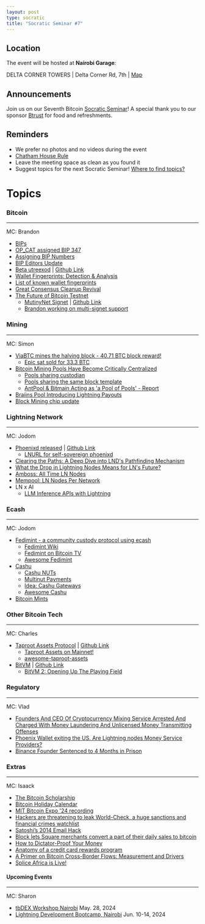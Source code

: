 ```yaml
---
layout: post
type: socratic
title: "Socratic Seminar #7"
---
```


## Location

The event will be hosted at **Nairobi Garage**:

DELTA CORNER TOWERS | Delta Corner Rd, 7th | [Map](https://maps.app.goo.gl/PXQ6JEsEUzf1AFj19)

## Announcements

Join us on our Seventh Bitcoin [Socratic Seminar](/about)! A special thank you to our
sponsor [Btrust](http://btrust.tech/) for food and refreshments.

## Reminders

- We prefer no photos and no videos during the event
- [Chatham House Rule](https://www.chathamhouse.org/about-us/chatham-house-rule)
- Leave the meeting space as clean as you found it
- Suggest topics for the next Socratic Seminar! [Where to find topics?](/about/find-topics)

# Topics


### Bitcoin

---

MC: Brandon

- [BIPs](https://github.com/bitcoin/bips)
- [OP_CAT assigned BIP 347](https://github.com/bitcoin/bips/pull/1525)
- [Assigning BIP Numbers](https://blog.bitmex.com/assigning-bip-numbers/)
- [BIP Editors Update](https://x.com/bitcoinoptech/status/1783093624172920851)
- [Beta utreexod](https://x.com/bitcoinoptech/status/1791180981896085871) | [Github Link](https://github.com/utreexo/utreexod)
- [Wallet Fingerprints: Detection & Analysis](https://ishaana.com/blog/wallet_fingerprinting/)
- [List of known wallet fingerprints](https://github.com/achow101/wallet-fingerprinting/blob/main/fingerprints.md)
- [Great Consensus Cleanup Revival](https://delvingbitcoin.org/t/great-consensus-cleanup-revival/710/1)
- [The Future of Bitcoin Testnet](https://groups.google.com/g/bitcoindev/c/9bL00vRj7OU/m/9yCPo3uUBwAJ?utm_medium=email&utm_source=footer&pli=1)
   - [MutinyNet Signet](https://mutinynet.com) | [Github Link](https://github.com/bitcoin/bitcoin/pull/27446)
   - [Brandon working on multi-signet support](https://github.com/bitcoin/bitcoin/pull/29838)


### Mining

---

MC: Simon

- [ViaBTC mines the halving block - 40.71 BTC block reward!](https://mempool.space/block/0000000000000000000320283a032748cef8227873ff4872689bf23f1cda83a5)
   - [Epic sat sold for 33.3 BTC](https://mempool.space/block/0000000000000000000320283a032748cef8227873ff4872689bf23f1cda83a5)
- [Bitcoin Mining Pools Have Become Critically Centralized](https://www.tftc.io/bitcoin-mining-pool-centralization/)
   - [Pools sharing custodian](https://x.com/mononautical/status/1777686545715089605)
   - [Pools sharing the same block template](https://x.com/0xB10C/status/1780611768081121700)
   - [AntPool & Bitmain Acting as 'a Pool of Pools' - Report](https://www.nobsbitcoin.com/bitmain-antpool-pool-of-pools-report/)
- [Braiins Pool Introducing Lightning Payouts](https://pool.braiins.com/en/news/introducing-lightning-payouts)
- [Block Mining chip update](https://www.mining.build/latest-updates-3nm-system/)

### Lightning Network

---

MC: Jodom

- [Phoenixd released](https://www.nobsbitcoin.com/phoenixd-released/) | [Github Link](https://github.com/ACINQ/phoenixd)
   - [LNURL for self-sovereign phoenixd](https://primal.net/e/note1tujvj50j76rhwts5tf6ud2fxdg9n8gyw8z7tsnwp4fsweg4xzt5sa7590u)
- [Clearing the Paths: A Deep Dive into LND's Pathfinding Mechanism](https://lightning.engineering/posts/2024-04-11-pathfinding-1/)
- [What the Drop in Lightning Nodes Means for LN's Future?](https://lightningnetwork.plus/posts/553)
- [Amboss: All Time LN Nodes](https://amboss.space/stats?params=eyJtZXRyaWMiOiJhY3RpdmVfbm9kZXMiLCJjYXRlZ29yeSI6ImFsbFRpbWVNZXRyaWNzIn0%3D)
- [Mempool: LN Nodes Per Network](https://mempool.space/graphs/lightning/nodes-networks)
- LN x AI
   - [LLM Inference APIs with Lightning](https://www.sulu.sh/llm402)


### Ecash

---

MC: Jodom

- [Fedimint - a community custody protocol using ecash](https://fedimint.org)
   - [Fedimint Wiki](https://github.com/fedimint/fedimint/wiki)
   - [Fedimint on Bitcoin TV](https://bitcointv.com/c/fedimint_dev/videos)
   - [Awesome Fedimint](https://github.com/fedimint/awesome-fedimint)
- [Cashu](https://cashu.space)
   - [Cashu NUTs](https://github.com/cashubtc/nuts)
   - [Multinut Payments](https://x.com/CashuBTC/status/1793542343863505076)
   - [Idea: Cashu Gateways](https://damus.io/nevent1qqsfakvg9fwttxp6y2fp0n0nmrgnguac63h3lf4pxafetrhms85yv5spz4mhxue69uhhyetvv9ujuerpd46hxtnfduhszxrhwden5te0dehhxarj9enx6apwwa5h5tnzd9az7qg7waehxw309ahx7um5wgkhqatz9emk2mrvdaexgetj9ehx2ap0qyvhwumn8ghj7un9d3shjtnndehhyapwwdhkx6tpdshsssnezh)
   - [Awesome Cashu](https://github.com/cashubtc/awesome-cashu)
- [Bitcoin Mints](https://bitcoinmints.com)

### Other Bitcoin Tech

---

MC: Charles

- [Taproot Assets Protocol](https://lightning.engineering/api-docs/api/taproot-assets/) | [Github Link](https://github.com/lightninglabs/taproot-assets)
   - [Taproot Assets on Mainnet!](https://x.com/roasbeef/status/1788624974728790471)
   - [awesome-taproot-assets](https://github.com/22388o/awesome-taproot-assets)
- [BitVM](https://bitvm.org) | [Github Link](https://github.com/BitVM/BitVM)
   - [BitVM 2: Opening Up The Playing Field](https://bitcoinmagazine.com/technical/bitvm-2-opening-up-the-playing-field)

### Regulatory

---

MC: Vlad

- [Founders And CEO Of Cryptocurrency Mixing Service Arrested And Charged With Money Laundering And Unlicensed Money Transmitting Offenses](https://www.justice.gov/usao-sdny/pr/founders-and-ceo-cryptocurrency-mixing-service-arrested-and-charged-money-laundering)
- [Phoenix Wallet exiting the US. Are Lightning nodes Money Service Providers?](https://x.com/acinq_co/status/1783878735168507972)
- [Binance Founder Sentenced to 4 Months in Prison](https://www.nytimes.com/2024/04/30/technology/binance-founder-changpeng-zhao-sentenced.html)

### Extras

---

MC: Isaack

- [The Bitcoin Scholarship](https://bitcoinscholarship.xyz)
- [Bitcoin Holiday Calendar](https://bitcoin.holiday)
- [MIT Bitcoin Expo '24 recording](https://web.mit.edu/webcast/bitcoin-expo-s24/)
- [Hackers are threatening to leak World-Check, a huge sanctions and financial crimes watchlist](https://techcrunch.com/2024/04/18/world-check-database-leaked-sanctions-financial-crimes-watchlist/)
- [Satoshi’s 2014 Email Hack](https://blog.bitmex.com/satoshis-2014-email-hack/)
- [Block lets Square merchants convert a part of their daily sales to bitcoin](https://techcrunch.com/2024/04/24/block-now-lets-square-merchants-convert-a-part-of-their-daily-sales-to-bitcoin/?guccounter=1&guce_referrer=aHR0cHM6Ly9naXRodWIuY29tL1ZhbmNvdXZlckJpdGRldnMvVmFuY291dmVyQml0ZGV2cy5naXRodWIuaW8vaXNzdWVzLzYx&guce_referrer_sig=AQAAAIKE810aqv3_MY86cKCzRl7das_9recK4F9SxBjigDWtC3v30BVXhuGt588-keek4iyHjjApLyHHDtrJKGl7uPZjVnmWt-vGHPUBapqE08cSjfsd_m7Qe6-DDxUw8ED2Rz2wcioJnSV-09Zz7WrN7LrQjw_225g7HjPFFbcUL0UK)
- [How to Dictator-Proof Your Money](https://journalofdemocracy.org/online-exclusive/how-to-dictator-proof-your-money/)
- [Anatomy of a credit card rewards program](https://www.bitsaboutmoney.com/archive/anatomy-of-credit-card-rewards-programs/)
- [A Primer on Bitcoin Cross-Border Flows: Measurement and Drivers](https://www.imf.org/en/Publications/WP/Issues/2024/04/05/A-Primer-on-Bitcoin-Cross-Border-Flows-Measurement-and-Drivers-547429)
- [Splice Africa is Live!](https://x.com/SpliceAfrica/status/1793322564925768024)


#### Upcoming Events

---

MC: Sharon

- [tbDEX Workshop Nairobi](https://www.tbdex.io/workshops/tbdex-nairobi) May. 28, 2024
- [Lightning Development Bootcamp, Nairobi](https://x.com/FreeRoutingAf/status/1787828473798525075) Jun. 10-14, 2024
